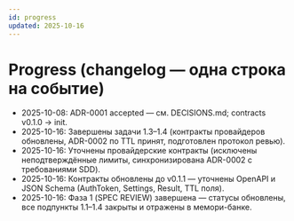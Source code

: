 ```yaml
---
id: progress
updated: 2025-10-16
---
```


# Progress (changelog — одна строка на событие)

- 2025-10-08: ADR-0001 accepted — см. DECISIONS.md; contracts v0.1.0 → init.
- 2025-10-16: Завершены задачи 1.3–1.4 (контракты провайдеров обновлены, ADR-0002 по TTL принят, подготовлен протокол ревью).
- 2025-10-16: Уточнены провайдерские контракты (исключены неподтверждённые лимиты, синхронизирована ADR-0002 с требованиями SDD).
- 2025-10-16: Контракты обновлены до v0.1.1 — уточнены OpenAPI и JSON Schema (AuthToken, Settings, Result, TTL поля).
- 2025-10-16: Фаза 1 (SPEC REVIEW) завершена — статусы обновлены, все подпункты 1.1–1.4 закрыты и отражены в мемори-банке.
